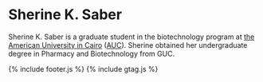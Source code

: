 # Sherine K. Saber

Sherine K. Saber is a graduate student in the biotechnology program at [the American University in Cairo](https://www.aucegypt.edu/) ([AUC](https://www.aucegypt.edu/)). Sherine obtained her undergraduate degree in Pharmacy and Biotechnology from GUC.


[<i class="fab fa-github fa-2x"></i>](https://github.com/sherinesaber)


{% include footer.js %}
{% include gtag.js %}
